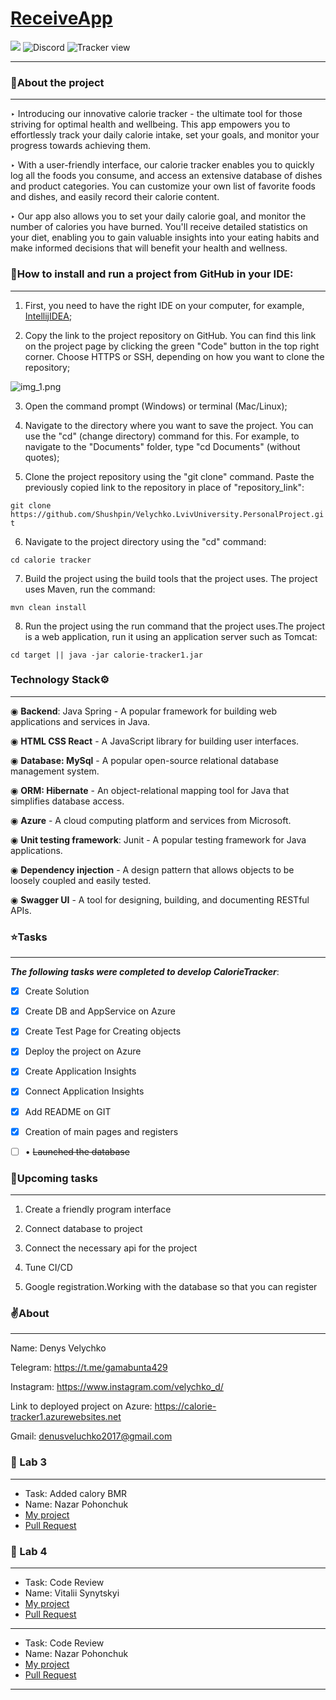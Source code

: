 
# [ReceiveApp](receiveapp.azurewebsites.net)
![](https://img.shields.io/github/followers/Shushpin?color=Green&logoColor=Green)
![Discord](https://img.shields.io/discord/874770518417485867?label=Discord)
![Tracker view](https://img.shields.io/github/watchers/Shushpin/Velychko.LvivUniversity.PersonalProject?color=Green&label=Shushpin&logoColor=green&style=social)
___

### 🍏About the project
___
‣ Introducing our innovative calorie tracker - the ultimate tool for those striving for optimal health and wellbeing. This app empowers you to effortlessly track your daily calorie intake, set your goals, and monitor your progress towards achieving them.

‣ With a user-friendly interface, our calorie tracker enables you to quickly log all the foods you consume, and access an extensive database of dishes and product categories. You can customize your own list of favorite foods and dishes, and easily record their calorie content.

‣ Our app also allows you to set your daily calorie goal, and monitor the number of calories you have burned. You'll receive detailed statistics on your diet, enabling you to gain valuable insights into your eating habits and make informed decisions that will benefit your health and wellness.

### 👀How to install and run a project from **GitHub** in your IDE:

---
1. First, you need to have the right IDE on your computer, for example, [IntellijIDEA](https://www.jetbrains.com/idea/);


2. Copy the link to the project repository on GitHub. You can find this link on the project page by clicking the green "Code" button in the top right corner. Choose HTTPS or SSH, depending on how you want to clone the repository;

![img_1.png](img_1.png)

3. Open the command prompt (Windows) or terminal (Mac/Linux);


4. Navigate to the directory where you want to save the project. You can use the "cd" (change directory) command for this. For example, to navigate to the "Documents" folder, type "cd Documents" (without quotes);


5. Clone the project repository using the "git clone" command. Paste the previously copied link to the repository in place of "repository_link":

`git clone https://github.com/Shushpin/Velychko.LvivUniversity.PersonalProject.git`

6. Navigate to the project directory using the "cd" command:

`cd calorie tracker`

7. Build the project using the build tools that the project uses. The project uses Maven, run the command:

`mvn clean install`

8. Run the project using the run command that the project uses.The project is a web application, run it using an application server such as Tomcat:

`cd target ||
java -jar calorie-tracker1.jar`
### Technology Stack⚙️
___

◉ **Backend**: Java Spring - A popular framework for building web applications and services in Java.

◉ **HTML CSS React** - A JavaScript library for building user interfaces.

◉ **Database: MySql** - A popular open-source relational database management system.

◉ **ORM: Hibernate** - An object-relational mapping tool for Java that simplifies database access.

◉ **Azure** - A cloud computing platform and services from Microsoft.

◉ **Unit testing framework**: Junit - A popular testing framework for Java applications.

◉ **Dependency injection** - A design pattern that allows objects to be loosely coupled and easily tested.

◉ **Swagger UI** - A tool for designing, building, and documenting RESTful APIs.

### ⭐Tasks
___
***The following tasks were completed to develop CalorieTracker***:

- [X] Create Solution

- [X] Create DB and AppService on Azure

- [X] Create Test Page for Creating objects

- [X] Deploy the project on Azure

- [X] Create Application Insights

- [X] Connect Application Insights

- [X] Add README on GIT

- [X] Creation of main pages and registers

- [ ] • ~~Launched the database~~

### 📝Upcoming tasks
___
1. Create a friendly program interface

2. Connect database to project

3. Сonnect the necessary api for the project

4. Tune CI/CD

5. Google registration.Working with the database so that you can register

### ✌️About
___
Name: Denys Velychko

Telegram: https://t.me/gamabunta429

Instagram: https://www.instagram.com/velychko_d/

Link to deployed project on Azure: https://calorie-tracker1.azurewebsites.net

Gmail: denusveluchko2017@gmail.com

### 📒 Lab 3
___

- Task: Added calory BMR
- Name: Nazar Pohonchuk
- [My project](https://github.com/npogoncuk/web-project)
- [Pull Request](https://github.com/Shushpin/Velychko.LvivUniversity.PersonalProject/commit/a9a52d43faa1e27f62e6fe525642c8319f3103e3)

### 📒 Lab 4
___

- Task: Code Review
- Name: Vitalii Synytskyi
- [My project](https://github.com/VitaliySynytskyi/CodeFlow)
- [Pull Request](https://github.com/VitaliySynytskyi/Velychko.LvivUniversity.PersonalProject/pull/1#pullrequestreview-1441605380)
___
- Task: Code Review
- Name: Nazar Pohonchuk
- [My project](https://github.com/npogoncuk/web-project)
- [Pull Request](https://github.com/npogoncuk/Velychko.LvivUniversity.PersonalProject/pull/1#pullrequestreview-1442558964)
___

